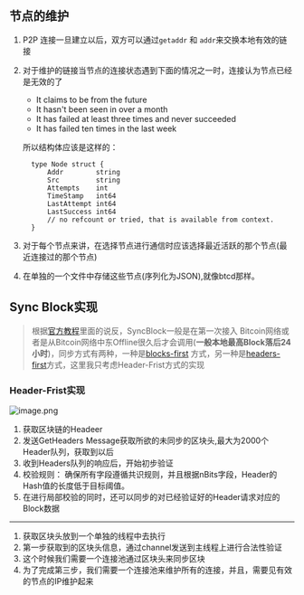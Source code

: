 
## 节点的维护
1. P2P 连接一旦建立以后，双方可以通过`getaddr` 和 `addr`来交换本地有效的链接
2. 对于维护的链接当节点的连接状态遇到下面的情况之一时，连接认为节点已经是无效的了
    + It claims to be from the future
    + It hasn't been seen in over a month
    + It has failed at least three times and never succeeded
    + It has failed ten times in the last week

     所以结构体应该是这样的：
      ```
        type Node struct {
            Addr        string
            Src         string
            Attempts    int
            TimeStamp   int64
            LastAttempt int64
            LastSuccess int64
            // no refcount or tried, that is available from context.
        }
      ```


 3. 对于每个节点来讲，在选择节点进行通信时应该选择最近活跃的那个节点(最近连接过的那个节点)
 4. 在单独的一个文件中存储这些节点(序列化为JSON),就像btcd那样。
## Sync Block实现
> 根据[官方教程](https://bitcoin.org/en/developer-guide#initial-block-download)里面的说反，SyncBlock一般是在第一次接入
Bitcoin网络或者是从Bitcoin网络中东Offline很久后才会调用(**一般本地最高Block落后24小时**)，同步方式有两种，一种是[blocks-first](https://bitcoin.org/en/developer-guide#blocks-first)
方式，另一种是[headers-first](https://bitcoin.org/en/developer-guide#headers-first)方式，这里我只考虑Header-Frist方式的实现

###  Header-Frist实现

![image.png](http://upload-images.jianshu.io/upload_images/5247090-d5273481168ded4a.png?imageMogr2/auto-orient/strip%7CimageView2/2/w/1240)

1. 获取区块链的Headeer
2. 发送GetHeaders Message获取所欲的未同步的区块头,最大为2000个Header队列，获取到以后
3. 收到Headers队列的响应后，开始初步验证
4. 校验规则： 确保所有字段遵循共识规则，并且根据nBits字段，Header的Hash值的长度低于目标阈值。
5. 在进行局部校验的同时，还可以同步的对已经验证好的Header请求对应的Block数据
---
1. 获取区块头放到一个单独的线程中去执行
2. 第一步获取到的区块头信息，通过channel发送到主线程上进行合法性验证
3. 这个时候我们需要一个连接池通过区块头来同步区块
4. 为了完成第三步，我们需要一个连接池来维护所有的连接，并且，需要见有效的节点的IP维护起来

